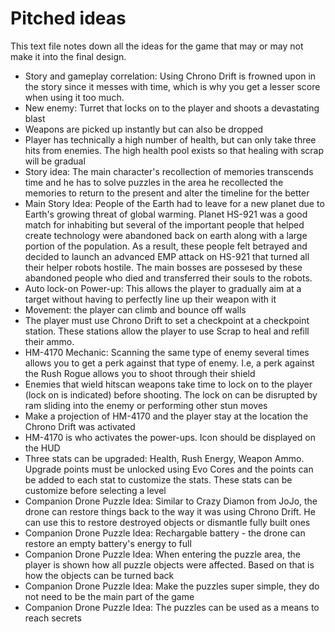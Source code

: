 # Pitched ideas

This text file notes down all the ideas for the game that may or may not make it into the final design. 

- Story and gameplay correlation: Using Chrono Drift is frowned upon in the story since it messes with time, which is why you get a lesser score when using it too much. 
- New enemy: Turret that locks on to the player and shoots a devastating blast
- Weapons are picked up instantly but can also be dropped
- Player has technically a high number of health, but can only take three hits from enemies. The high health pool exists so that healing with scrap will be gradual
- Story idea: The main character's recollection of memories transcends time and he has to solve puzzles in the area he recollected the memories to return to the present and alter the timeline for the better 
- Main Story Idea: People of the Earth had to leave for a new planet due to Earth's growing threat of global warming. Planet HS-921 was a good match for inhabiting but several of the important people that helped create technology were abandoned back on earth along with a large portion of the population. As a result, these people felt betrayed and decided to launch an advanced EMP attack on HS-921 that turned all their helper robots hostile. The main bosses are possesed by these abandoned people who died and transferred their souls to the robots.
- Auto lock-on Power-up: This allows the player to gradually aim at a target without having to perfectly line up their weapon with it
- Movement: the player can climb and bounce off walls
- The player must use Chrono Drift to set a checkpoint at a checkpoint station. These stations allow the player to use Scrap to heal and refill their ammo. 
- HM-4170 Mechanic: Scanning the same type of enemy several times allows you to get a perk against that type of enemy. I.e, a perk against the Rush Rogue allows you to shoot through their shield
- Enemies that wield hitscan weapons take time to lock on to the player (lock on is indicated) before shooting. The lock on can be disrupted by ram sliding into the enemy or performing other stun moves
- Make a projection of HM-4170 and the player stay at the location the Chrono Drift was activated
- HM-4170 is who activates the power-ups. Icon should be displayed on the HUD
- Three stats can be upgraded: Health, Rush Energy, Weapon Ammo. Upgrade points must be unlocked using Evo Cores and the points can be added to each stat to customize the stats. These stats can be customize before selecting a level
- Companion Drone Puzzle Idea: Similar to Crazy Diamon from JoJo, the drone can restore things back to the way it was using Chrono Drift. He can use this to restore destroyed objects or dismantle fully built ones
- Companion Drone Puzzle Idea: Rechargable battery - the drone can restore an empty battery's energy to full
- Companion Drone Puzzle Idea: When entering the puzzle area, the player is shown how all puzzle objects were affected. Based on that is how the objects can be turned back
- Companion Drone Puzzle Idea: Make the puzzles super simple, they do not need to be the main part of the game
- Companion Drone Puzzle Idea: The puzzles can be used as a means to reach secrets
